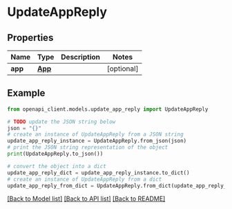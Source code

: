# UpdateAppReply


## Properties

Name | Type | Description | Notes
------------ | ------------- | ------------- | -------------
**app** | [**App**](App.md) |  | [optional] 

## Example

```python
from openapi_client.models.update_app_reply import UpdateAppReply

# TODO update the JSON string below
json = "{}"
# create an instance of UpdateAppReply from a JSON string
update_app_reply_instance = UpdateAppReply.from_json(json)
# print the JSON string representation of the object
print(UpdateAppReply.to_json())

# convert the object into a dict
update_app_reply_dict = update_app_reply_instance.to_dict()
# create an instance of UpdateAppReply from a dict
update_app_reply_from_dict = UpdateAppReply.from_dict(update_app_reply_dict)
```
[[Back to Model list]](../README.md#documentation-for-models) [[Back to API list]](../README.md#documentation-for-api-endpoints) [[Back to README]](../README.md)


